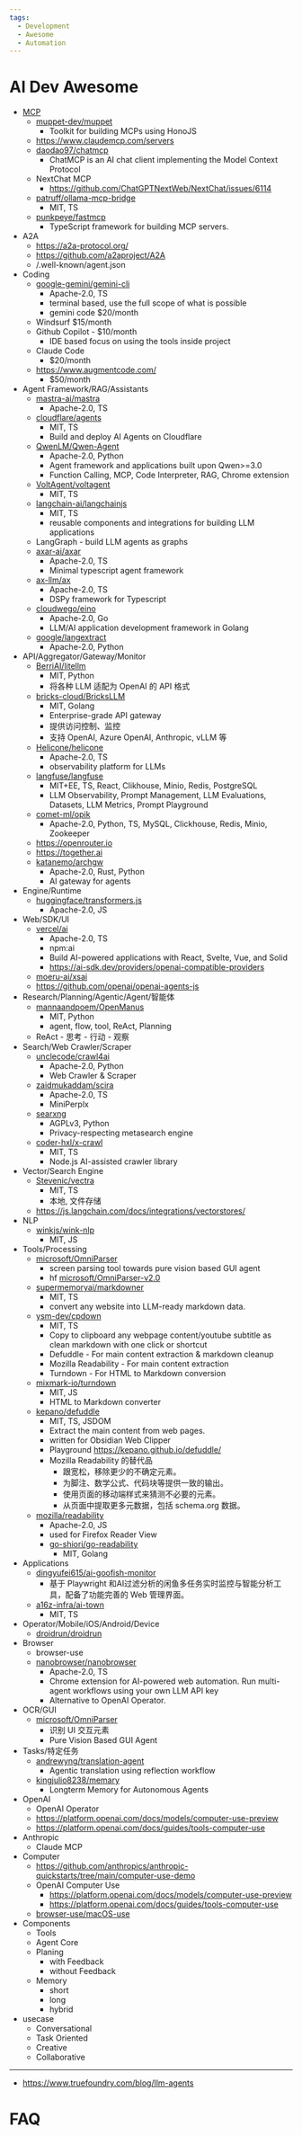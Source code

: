 ```yaml
---
tags:
  - Development
  - Awesome
  - Automation
---
```


# AI Dev Awesome

- [MCP](./mcp/README.md)
  - [muppet-dev/muppet](https://github.com/muppet-dev/muppet)
    - Toolkit for building MCPs using HonoJS
  - https://www.claudemcp.com/servers
  - [daodao97/chatmcp](https://github.com/daodao97/chatmcp)
    - ChatMCP is an AI chat client implementing the Model Context Protocol
  - NextChat MCP
    - https://github.com/ChatGPTNextWeb/NextChat/issues/6114
  - [patruff/ollama-mcp-bridge](https://github.com/patruff/ollama-mcp-bridge)
    - MIT, TS
  - [punkpeye/fastmcp](https://github.com/punkpeye/fastmcp)
    - TypeScript framework for building MCP servers.
- A2A
  - https://a2a-protocol.org/
  - https://github.com/a2aproject/A2A
  - /.well-known/agent.json
- Coding
  - [google-gemini/gemini-cli](https://github.com/google-gemini/gemini-cli)
    - Apache-2.0, TS
    - terminal based, use the full scope of what is possible
    - gemini code $20/month
  - Windsurf $15/month
  - Github Copilot - $10/month
    - IDE based focus on using the tools inside project
  - Claude Code
    - $20/month
  - https://www.augmentcode.com/
    - $50/month
- Agent Framework/RAG/Assistants
  - [mastra-ai/mastra](https://github.com/mastra-ai/mastra)
    - Apache-2.0, TS
  - [cloudflare/agents](https://github.com/cloudflare/agents)
    - MIT, TS
    - Build and deploy AI Agents on Cloudflare
  - [QwenLM/Qwen-Agent](https://github.com/QwenLM/Qwen-Agent)
    - Apache-2.0, Python
    - Agent framework and applications built upon Qwen>=3.0
    - Function Calling, MCP, Code Interpreter, RAG, Chrome extension
  - [VoltAgent/voltagent](https://github.com/VoltAgent/voltagent)
    - MIT, TS
  - [langchain-ai/langchainjs](https://github.com/langchain-ai/langchainjs)
    - MIT, TS
    - reusable components and integrations for building LLM applications
  - LangGraph - build LLM agents as graphs
  - [axar-ai/axar](https://github.com/axar-ai/axar)
    - Apache-2.0, TS
    - Minimal typescript agent framework
  - [ax-llm/ax](https://github.com/ax-llm/ax)
    - Apache-2.0, TS
    - DSPy framework for Typescript
  - [cloudwego/eino](https://github.com/cloudwego/eino)
    - Apache-2.0, Go
    - LLM/AI application development framework in Golang
  - [google/langextract](https://github.com/google/langextract)
    - Apache-2.0, Python
- API/Aggregator/Gateway/Monitor
  - [BerriAI/litellm](https://github.com/BerriAI/litellm)
    - MIT, Python
    - 将各种 LLM 适配为 OpenAI 的 API 格式
  - [bricks-cloud/BricksLLM](./bricksllm.md)
    - MIT, Golang
    - Enterprise-grade API gateway
    - 提供访问控制、监控
    - 支持 OpenAI, Azure OpenAI, Anthropic, vLLM 等
  - [Helicone/helicone](https://github.com/Helicone/helicone)
    - Apache-2.0, TS
    - observability platform for LLMs
  - [langfuse/langfuse](https://github.com/langfuse/langfuse)
    - MIT+EE, TS, React, Clikhouse, Minio, Redis, PostgreSQL
    - LLM Observability, Prompt Management, LLM Evaluations, Datasets, LLM Metrics, Prompt Playground
  - [comet-ml/opik](https://github.com/comet-ml/opik)
    - Apache-2.0, Python, TS, MySQL, Clickhouse, Redis, Minio, Zookeeper
  - https://openrouter.io
  - https://together.ai
  - [katanemo/archgw](https://github.com/katanemo/archgw)
    - Apache-2.0, Rust, Python
    - AI gateway for agents
- Engine/Runtime
  - [huggingface/transformers.js](https://github.com/huggingface/transformers.js)
    - Apache-2.0, JS
- Web/SDK/UI
  - [vercel/ai](https://github.com/vercel/ai)
    - Apache-2.0, TS
    - npm:ai
    - Build AI-powered applications with React, Svelte, Vue, and Solid
    - https://ai-sdk.dev/providers/openai-compatible-providers
  - [moeru-ai/xsai](https://github.com/moeru-ai/xsai)
  - https://github.com/openai/openai-agents-js
- Research/Planning/Agentic/Agent/智能体
  - [mannaandpoem/OpenManus](https://github.com/mannaandpoem/OpenManus)
    - MIT, Python
    - agent, flow, tool, ReAct, Planning
  - ReAct - 思考 - 行动 - 观察
- Search/Web Crawler/Scraper
  - [unclecode/crawl4ai](https://github.com/unclecode/crawl4ai)
    - Apache-2.0, Python
    - Web Crawler & Scraper
  - [zaidmukaddam/scira](https://github.com/zaidmukaddam/scira)
    - Apache-2.0, TS
    - MiniPerplx
  - [searxng](https://github.com/searxng/searxng)
    - AGPLv3, Python
    - Privacy-respecting metasearch engine
  - [coder-hxl/x-crawl](https://github.com/coder-hxl/x-crawl)
    - MIT, TS
    - Node.js AI-assisted crawler library
- Vector/Search Engine
  - [Stevenic/vectra](https://github.com/Stevenic/vectra)
    - MIT, TS
    - 本地, 文件存储
  - https://js.langchain.com/docs/integrations/vectorstores/
- NLP
  - [winkjs/wink-nlp](https://github.com/winkjs/wink-nlp)
    - MIT, JS
- Tools/Processing
  - [microsoft/OmniParser](https://github.com/microsoft/OmniParser)
    - screen parsing tool towards pure vision based GUI agent
    - hf [microsoft/OmniParser-v2.0](https://huggingface.co/microsoft/OmniParser-v2.0)
  - [supermemoryai/markdowner](https://github.com/supermemoryai/markdowner)
    - MIT, TS
    - convert any website into LLM-ready markdown data.
  - [ysm-dev/cpdown](https://github.com/ysm-dev/cpdown)
    - MIT, TS
    - Copy to clipboard any webpage content/youtube subtitle as clean markdown with one click or shortcut
    - Defuddle - For main content extraction & markdown cleanup
    - Mozilla Readability - For main content extraction
    - Turndown - For HTML to Markdown conversion
  - [mixmark-io/turndown](https://github.com/mixmark-io/turndown)
    - MIT, JS
    - HTML to Markdown converter
  - [kepano/defuddle](https://github.com/kepano/defuddle)
    - MIT, TS, JSDOM
    - Extract the main content from web pages.
    - written for Obsidian Web Clipper
    - Playground https://kepano.github.io/defuddle/
    - Mozilla Readability 的替代品
      - 跟宽松，移除更少的不确定元素。
      - 为脚注、数学公式、代码块等提供一致的输出。
      - 使用页面的移动端样式来猜测不必要的元素。
      - 从页面中提取更多元数据，包括 schema.org 数据。
  - [mozilla/readability](https://github.com/mozilla/readability)
    - Apache-2.0, JS
    - used for Firefox Reader View
    - [go-shiori/go-readability](https://github.com/go-shiori/go-readability)
      - MIT, Golang
- Applications
  - [dingyufei615/ai-goofish-monitor](https://github.com/dingyufei615/ai-goofish-monitor)
    - 基于 Playwright 和AI过滤分析的闲鱼多任务实时监控与智能分析工具，配备了功能完善的 Web 管理界面。
  - [a16z-infra/ai-town](https://github.com/a16z-infra/ai-town)
    - MIT, TS
- Operator/Mobile/iOS/Android/Device
  - [droidrun/droidrun](https://github.com/droidrun/droidrun)
- Browser
  - browser-use
  - [nanobrowser/nanobrowser](https://github.com/nanobrowser/nanobrowser)
    - Apache-2.0, TS
    - Chrome extension for AI-powered web automation. Run multi-agent workflows using your own LLM API key
    - Alternative to OpenAI Operator.
- OCR/GUI
  - [microsoft/OmniParser](https://github.com/microsoft/OmniParser)
    - 识别 UI 交互元素
    - Pure Vision Based GUI Agent
- Tasks/特定任务
  - [andrewyng/translation-agent](https://github.com/andrewyng/translation-agent)
    - Agentic translation using reflection workflow
  - [kingjulio8238/memary](https://github.com/kingjulio8238/memary)
    - Longterm Memory for Autonomous Agents
- OpenAI
  - OpenAI Operator
  - https://platform.openai.com/docs/models/computer-use-preview
  - https://platform.openai.com/docs/guides/tools-computer-use
- Anthropic
  - Claude MCP
- Computer
  - https://github.com/anthropics/anthropic-quickstarts/tree/main/computer-use-demo
  - OpenAI Computer Use
    - https://platform.openai.com/docs/models/computer-use-preview
    - https://platform.openai.com/docs/guides/tools-computer-use
  - [browser-use/macOS-use](https://github.com/browser-use/macOS-use)
- Components
  - Tools
  - Agent Core
  - Planing
    - with Feedback
    - without Feedback
  - Memory
    - short
    - long
    - hybrid
- usecase
  - Conversational
  - Task Oriented
  - Creative
  - Collaborative

---

- https://www.truefoundry.com/blog/llm-agents

# FAQ
